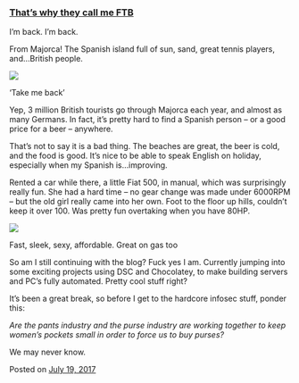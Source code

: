 
### [That’s why they call me FTB](https://fazthebro.com/2017/08/02/thats-why-they-call-me-ftb/)

I’m back. I’m back.

From Majorca! The Spanish island full of sun, sand, great tennis players, and…British people.

![](https://fazthebro.com/wp-content/uploads/2017/08/majorca.jpg)

‘Take me back’

Yep, 3 million British tourists go through Majorca each year, and almost as many Germans. In fact, it’s pretty hard to find a Spanish person – or a good price for a beer – anywhere.

That’s not to say it is a bad thing. The beaches are great, the beer is cold, and the food is good. It’s nice to be able to speak English on holiday, especially when my Spanish is…improving.

Rented a car while there, a little Fiat 500, in manual, which was surprisingly really fun. She had a hard time – no gear change was made under 6000RPM – but the old girl really came into her own. Foot to the floor up hills, couldn’t keep it over 100. Was pretty fun overtaking when you have 80HP.

![](https://fazthebro.com/wp-content/uploads/2017/08/car.jpg)

Fast, sleek, sexy, affordable. Great on gas too

So am I still continuing with the blog? Fuck yes I am. Currently jumping into some exciting projects using DSC and Chocolatey, to make building servers and PC’s fully automated. Pretty cool stuff right?

It’s been a great break, so before I get to the hardcore infosec stuff, ponder this:

_Are the pants industry and the purse industry are working together to keep women’s pockets small in order to force us to buy purses?_

We may never know.

Posted on [July 19, 2017](https://fazthebro.com/2017/07/19/new-planes/)
